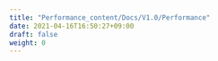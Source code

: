 ```yaml
---
title: "Performance_content/Docs/V1.0/Performance"
date: 2021-04-16T16:50:27+09:00
draft: false
weight: 0
---
```


